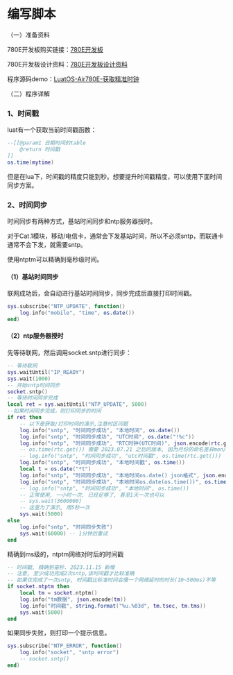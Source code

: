 # 编写脚本

（一）准备资料

780E开发板购买链接：[780E开发板](https://item.taobao.com/item.htm?spm=a21n57.1.item.2.3380523c235eiN&priceTId=2147811b17245554816554545e39d2&utparam={"aplus_abtest":"82a3183aeeb4f8b0b7fdcf18a3b3589e"}&id=724722276597&ns=1&abbucket=10&skuId=5208106143672&pisk=f96-9wOXSr4uTqVhFgNDK2yI-QZ0jTIzraSsKeYoOZQAAED34LVepwLA8UAkFUDppMQF-wIU4HTCRwLhZS2G4gJedPYLIRjzf6RHLaLIFKZBbhi7e-V0VgJedynmd52O4NHuWs4JOopXvHgWdvOIhoKHx49BPBgjGhTXRp9CREtX4hhIPQMWcxMH1uLqV3HdOYqo4LeY1vDhHnae5gFxB3XX2P8C2EUU8tBwwFsWkvagQ7U9JEW_oSIVG__k0weTkp7VOwtdlqaHaM1Ak3QuW28hUgXprgF7zip2yaORMlGyDiXRv6OYV8sveUdGHQoIwLCCz9dPwDrNcL_V_FR7gr-AEOAp7I3bPijvPCCdrrkBr1IfkCXmoAvFu6_BvZgR4gXGBgBnSFKnNoExTXRWmu1ITDde6OPkDFqWNXletn-vSoExOXgZFnLgVxlETIRF.)

780E开发板设计资料：[780E开发板设计资料](https://cdn.openluat-luatcommunity.openluat.com/attachment/20240819170318674_Air780E_硬件设计手册_V1.3.3.pdf)

程序源码demo：[LuatOS-Air780E-获取精准时钟](https://gitee.com/openLuat/LuatOS-Air780E/tree/master/demo/Air780E的LuatOS开发快速入门文档适配demo/11.Air780E怎么获取精准的时钟)

（二）程序详解

### 1、时间戳

luat有一个获取当前时间戳函数：

```Lua
--[[@param1 日期时间的table
    @return 时间戳
]]
os.time(mytime)
```

但是在lua下，时间戳的精度只能到秒。想要提升时间戳精度，可以使用下面时间同步方案。

### 2、时间同步

时间同步有两种方式，基站时间同步和ntp服务器授时。

对于Cat.1模块，移动/电信卡，通常会下发基站时间，所以不必须sntp，而联通卡通常不会下发，就需要sntp。

使用ntptm可以精确到毫秒级时间。

#### （1）基站时间同步

联网成功后，会自动进行基站时间同步，同步完成后直接打印时间戳。

```Lua
sys.subscribe("NTP_UPDATE", function()
    log.info("mobile", "time", os.date())
end)
```

#### （2）ntp服务器授时

先等待联网，然后调用socket.sntp进行同步：

```Lua
-- 等待联网
sys.waitUntil("IP_READY")
sys.wait(1000)
-- 开始sntp时间同步
socket.sntp()
-- 等待时间同步完成
local ret = sys.waitUntil("NTP_UPDATE", 5000)
--如果时间同步完成，则打印同步的时间
if ret then
    -- 以下是获取/打印时间的演示,注意时区问题
    log.info("sntp", "时间同步成功", "本地时间", os.date())
    log.info("sntp", "时间同步成功", "UTC时间", os.date("!%c"))
    log.info("sntp", "时间同步成功", "RTC时钟(UTC时间)", json.encode(rtc.get()))
    -- os.time(rtc.get()) 需要 2023.07.21 之后的版本, 因为月份的命名差异mon/month
    -- log.info("sntp", "时间同步成功", "utc时间戳", os.time(rtc.get()))
    log.info("sntp", "时间同步成功", "本地时间戳", os.time())
    local t = os.date("*t")
    log.info("sntp", "时间同步成功", "本地时间os.date() json格式", json.encode(t))
    log.info("sntp", "时间同步成功", "本地时间os.date(os.time())", os.time(t))
    -- log.info("sntp", "时间同步成功", "本地时间", os.time())
    -- 正常使用, 一小时一次, 已经足够了, 甚至1天一次也可以
    -- sys.wait(3600000) 
    -- 这里为了演示, 用5秒一次
    sys.wait(5000)
else
    log.info("sntp", "时间同步失败")
    sys.wait(60000) -- 1分钟后重试
end
```

精确到ms级的，ntptm网络对时后的时间戳

```Lua
-- 时间戳, 精确到毫秒. 2023.11.15 新增
-- 注意, 至少成功完成2次sntp,该时间戳才比较准确
-- 如果仅完成了一次sntp, 时间戳比标准时间会慢一个网络延时的时长(10~500ms)不等
if socket.ntptm then
    local tm = socket.ntptm()
    log.info("tm数据", json.encode(tm))
    log.info("时间戳", string.format("%u.%03d", tm.tsec, tm.tms))
    sys.wait(5000)
end
```

如果同步失败，则打印一个提示信息。

```Lua
sys.subscribe("NTP_ERROR", function()
    log.info("socket", "sntp error")
    -- socket.sntp()
end)
```


